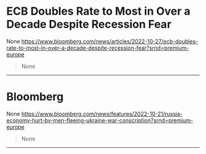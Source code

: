 # ECB Doubles Rate to Most in Over a Decade Despite Recession Fear

None
https://www.bloomberg.com/news/articles/2022-10-27/ecb-doubles-rate-to-most-in-over-a-decade-despite-recession-fear?srnd=premium-europe
<blockquote>
None
</blockquote>

---

# Bloomberg

None
https://www.bloomberg.com/news/features/2022-10-21/russia-economy-hurt-by-men-fleeing-ukraine-war-conscription?srnd=premium-europe
<blockquote>
None
</blockquote>

---

